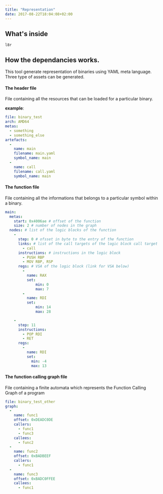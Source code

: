 ```yaml
---
title: "Representation"
date: 2017-08-22T18:04:08+02:00
---
```


## What's inside

`l8r`

## How the dependancies works.

This tool generate representation of binaries using YAML meta language. Three type of assets can be generated.

#### The header file

File containing all the resources that can be loaded for a particular binary.

**example**:

```yaml
file: binary_test
arch: AMD64
metas:
  - something
  - something_else
artefacts:
  -
    name: main
    filename: main.yaml
    symbol_name: main
  -
    name: call
    filename: call.yaml
    symbol_name: main
```

#### The function file

File containing all the informations that belongs to a particular symbol within a binary.

```yaml
main:
  metas:
    start: 0x4006ae # offset of the function
    size: 2 # number of nodes in the graph
  nodes: # list of the logic blocks of the function
    -
      step: 0 # ofsset in byte to the entry of the function
      links: # list of the call targets of the logic block call target as expressed as labeled func in header file
        - call
      instructions: # instructions in the logic block
        - PUSH RBP
        - MOV RBP, RSP
      regs: # VSA of the logic block (link for VSA below)
        -
          name: RAX
          set:
              min: 0
              max: 7
        -
          name: RDI
          set:
              min: 14
              max: 28

    -
      step: 11
      instructions:
        - POP RDI
        - RET
      regs:
        -
          name: RDI
          set:
            min: -4
            max: 13

```

#### The function calling graph file

File containing a finite automata which represents the Function Calling Graph of a program

```yaml
file: binary_test_other
graph:
  -
    name: func1
    offset: 0xDEADC0DE
    callers:
      - func1
      - func3
    callees:
      - func2
  -
    name: func2
    offset: 0xBADBEEF
    callers:
      - func1
  -
    name: func3
    offset: 0xBADC0FFEE
    callees:
      - func1
```
